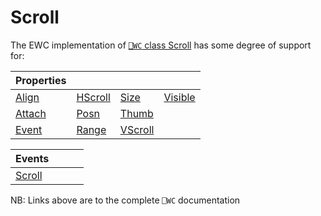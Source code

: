 # Scroll

The EWC implementation of [`⎕WC` class Scroll](https://help.dyalog.com/19.0/index.htm#GUI/Objects/Scroll.htm) has some degree of support for:

| Properties|  |  |  |
|--|--|--|--|
 |  [Align](https://help.dyalog.com/19.0/index.htm#GUI/Properties/Align.htm)    |  [HScroll](https://help.dyalog.com/19.0/index.htm#GUI/Properties/HScroll.htm)  |  [Size](https://help.dyalog.com/19.0/index.htm#GUI/Properties/Size.htm)        |  [Visible](https://help.dyalog.com/19.0/index.htm#GUI/Properties/Visible.htm) |
 |  [Attach](https://help.dyalog.com/19.0/index.htm#GUI/Properties/Attach.htm)  |  [Posn](https://help.dyalog.com/19.0/index.htm#GUI/Properties/Posn.htm)        |  [Thumb](https://help.dyalog.com/19.0/index.htm#GUI/Properties/Thumb.htm)      |                                                                               |
 |  [Event](https://help.dyalog.com/19.0/index.htm#GUI/Properties/Event.htm)    |  [Range](https://help.dyalog.com/19.0/index.htm#GUI/Properties/Range.htm)      |  [VScroll](https://help.dyalog.com/19.0/index.htm#GUI/Properties/VScroll.htm)  |                                                                               |


| Events|  |  |  |
|--|--|--|--|
 |  [Scroll](https://help.dyalog.com/19.0/index.htm#GUI/MethodOrEvents/Scroll.htm)  |                                                                                  |                                                                                  |                                                                                 |

NB: Links above are to the complete `⎕WC` documentation

